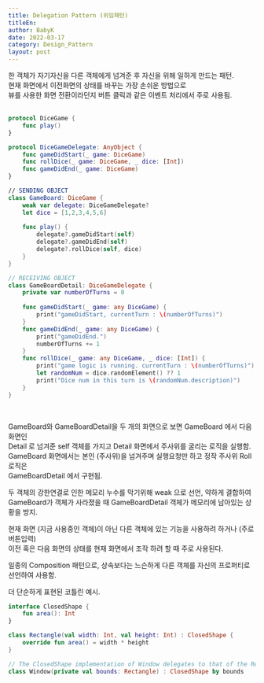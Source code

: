 ```yaml
---
title: Delegation Pattern (위임패턴)
titleEn:
author: BabyK
date: 2022-03-17
category: Design_Pattern
layout: post
---
```

한 객체가 자기자신을 다른 객체에게 넘겨준 후 자신을 위해 일하게 만드는 패턴.  
현재 화면에서 이전화면의 상태를 바꾸는 가장 손쉬운 방법으로  
뷰를 사용한 화면 전환이라던지 버튼 클릭과 같은 이벤트 처리에서 주로 사용됨.  
<br>

```swift
protocol DiceGame {
    func play()
}

protocol DiceGameDelegate: AnyObject {
    func gameDidStart(_ game: DiceGame)
    func rollDice(_ game: DiceGame, _ dice: [Int])
    func gameDidEnd(_ game: DiceGame)
}

// SENDING OBJECT
class GameBoard: DiceGame {
    weak var delegate: DiceGameDelegate?
    let dice = [1,2,3,4,5,6]
    
    func play() {
        delegate?.gameDidStart(self)
        delegate?.gameDidEnd(self)
        delegate?.rollDice(self, dice)
    }
}

// RECEIVING OBJECT
class GameBoardDetail: DiceGameDelegate {
    private var numberOfTurns = 0
    
    func gameDidStart(_ game: any DiceGame) {
        print("gameDidStart, currentTurn : \(numberOfTurns)")
    }
    func gameDidEnd(_ game: any DiceGame) {
        print("gameDidEnd.")
        numberOfTurns += 1
    }
    func rollDice(_ game: any DiceGame, _ dice: [Int]) {
        print("game logic is running. currentTurn : \(numberOfTurns)")
        let randomNum = dice.randomElement() ?? 1
        print("Dice num in this turn is \(randomNum.description)")
    }
}
```
<br>

GameBoard와 GameBoardDetail을 두 개의 화면으로 보면 GameBoard 에서 다음 화면인  
Detail 로 넘겨준 self 객체를 가지고 Detail 화면에서 주사위를 굴리는 로직을 실행함.  
GameBoard 화면에서는 본인 (주사위)을 넘겨주며 실행요청만 하고 정작 주사위 Roll 로직은  
GameBoardDetail 에서 구현됨.  

두 객체의 강한연결로 인한 메모리 누수를 막기위해 weak 으로 선언, 약하게 결합하여  
GameBoard가 객체가 사라졌을 때 GameBoardDetail 객체가 메모리에 남아있는 상황을 방지.  

현재 화면 (지금 사용중인 객체)이 아닌 다른 객체에 있는 기능을 사용하려 하거나 (주로 버튼입력)  
이전 혹은 다음 화면의 상태를 현재 화면에서 조작 하려 할 때 주로 사용된다.  

일종의 Composition 패턴으로, 상속보다는 느슨하게 다른 객체를 자신의 프로퍼티로 선언하여 사용함.  


더 단순하게 표현된 코틀린 예시.  

```kotlin
interface ClosedShape {
    fun area(): Int
}

class Rectangle(val width: Int, val height: Int) : ClosedShape {
    override fun area() = width * height
}

// The ClosedShape implementation of Window delegates to that of the Rectangle that is bounds
class Window(private val bounds: Rectangle) : ClosedShape by bounds
```